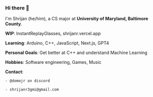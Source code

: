 ### Hi there 👋

I'm Shrijan (he/him), a CS major at **University of Maryland, Baltimore County**.

**WIP**: InstantReplayGlasses, shrijanr.vercel.app

**Learning**: Arduino, C++, JavaScript, Next.js, GPT4

**Personal Goals**: Get better at C++ and understand Machine Learning

**Hobbies**: Software engineering, Games, Music

**Contact**:

    - @domojr on discord 
    
    - shrijanr3gmi@gmail.com

